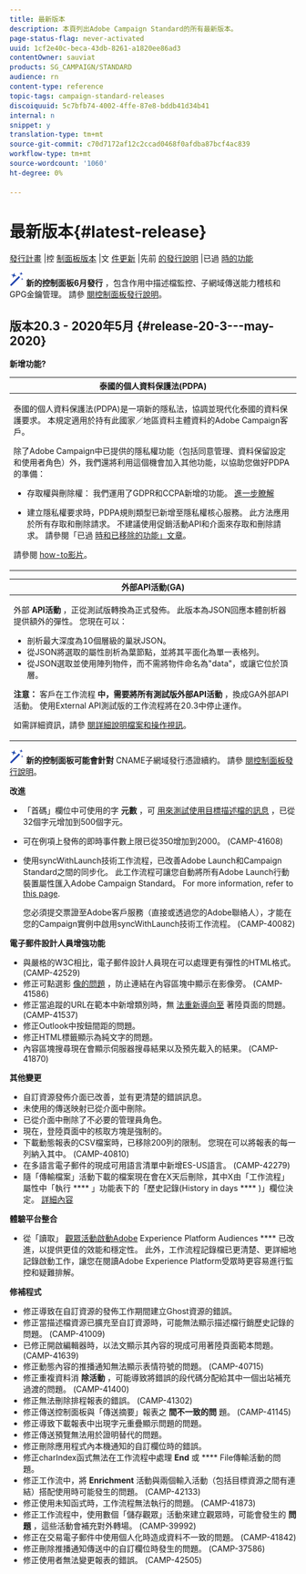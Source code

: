 ```yaml
---
title: 最新版本
description: 本頁列出Adobe Campaign Standard的所有最新版本。
page-status-flag: never-activated
uuid: 1cf2e40c-beca-43db-8261-a1820ee86ad3
contentOwner: sauviat
products: SG_CAMPAIGN/STANDARD
audience: rn
content-type: reference
topic-tags: campaign-standard-releases
discoiquuid: 5c7bfb74-4002-4ffe-87e8-bddb41d34b41
internal: n
snippet: y
translation-type: tm+mt
source-git-commit: c70d7172af12c2ccad0468f0afdba87bcf4ac839
workflow-type: tm+mt
source-wordcount: '1060'
ht-degree: 0%

---
```



# 最新版本{#latest-release}

[發行計畫](../../rn/using/release-planning.md) |控 [制面板版本](https://docs.adobe.com/content/help/en/control-panel/using/release-notes.html) |文 [件更新](../../rn/using/documentation-updates.md) |先前 [的發行說明](../../rn/using/release-notes-2020.md) |已過 [時的功能](../../rn/using/deprecated-features.md)

![](assets/do-not-localize/cp-icon.png) **新的控制面板6月發行** ，包含作用中描述檔監控、子網域傳送能力稽核和GPG金鑰管理。 請參 [閱控制面板發行說明](https://docs.adobe.com/content/help/en/control-panel/using/release-notes.html)。

## 版本20.3 - 2020年5月 {#release-20-3---may-2020}

**新增功能?**

<table> 
<thead> 
<tr> 
<th> <strong>泰國的個人資料保護法(PDPA)</strong><br /> </th> 
</tr> 
</thead> 
<tbody> 
<tr> 
<td> <p>泰國的個人資料保護法(PDPA)是一項新的隱私法，協調並現代化泰國的資料保護要求。 本規定適用於持有此國家／地區資料主體資料的Adobe Campaign客戶。</p>
<p>除了Adobe Campaign中已提供的隱私權功能（包括同意管理、資料保留設定和使用者角色）外，我們還將利用這個機會加入其他功能，以協助您做好PDPA的準備：</p>
<ul>
<li>存取權與刪除權： 我們運用了GDPR和CCPA新增的功能。 <a href="https://helpx.adobe.com/content/help/en/campaign/kb/acs-privacy.html#righttoaccess">進一步瞭解</a> </li>
<li><p>建立隱私權要求時，PDPA規則類型已新增至隱私權核心服務。 此方法應用於所有存取和刪除請求。 不建議使用促銷活動API和介面來存取和刪除請求。  請參閱「已過 <a href="../../rn/using/deprecated-features.md">時和已移除的功能」文章</a>。</p></li>
</ul>
<p>請參閱 <a href="https://docs.adobe.com/content/help/en/campaign-learn/campaign-standard-tutorials/privacy/privacy-overview.html">how-to影片</a>。</p>
</td> 
</tr> 
</tbody> 
</table>

<table> 
<thead> 
<tr> 
<th> <strong>外部API活動(GA)</strong><br /> </th> 
</tr> 
</thead> 
<tbody> 
<tr> 
  <td> <p>外部 <strong>API活動</strong> ，正從測試版轉換為正式發佈。 此版本為JSON回應本體剖析器提供額外的彈性。 您現在可以：</p>
<ul>
<li>剖析最大深度為10個層級的巢狀JSON。 </li>
<li>從JSON將選取的屬性剖析為葉節點，並將其平面化為單一表格列。</li>
<li>從JSON選取並使用陣列物件，而不需將物件命名為"data"，或讓它位於頂層。</li>
</ul>
<p><strong>注意：</strong> 客戶在工作流程 <strong>中，需要將所有測試版外部API活動</strong> ，換成GA外部API活動。  使用External API測試版的工作流程將在20.3中停止運作。</p>
<p>如需詳細資訊，請參 <a href="../../automating/using/external-api.md">閱詳細說明</a><a href="https://docs.adobe.com/content/help/en/campaign-learn/campaign-standard-tutorials/managing-processes-and-data/data-management-activities/external-api-activity.html">檔案和操作視訊</a>。</p>
</td> 
</tr> 
</tbody> 
</table>

![](assets/do-not-localize/cp-icon.png) **新的控制面板可能會針對** CNAME子網域發行憑證續約。 請參 [閱控制面板發行說明](https://docs.adobe.com/content/help/en/control-panel/using/release-notes.html)。

**改進**

* 「首碼」欄位中可使用的字 **元數** ，可 [用來測試使用目標描述檔的訊息](../../sending/using/testing-messages-using-target.md) ，已從32個字元增加到500個字元。
* 可在例項上發佈的即時事件數上限已從350增加到2000。 (CAMP-41608)
* 使用syncWithLaunch技術工作流程，已改善Adobe Launch和Campaign Standard之間的同步化。 此工作流程可讓您自動將所有Adobe Launch行動裝置屬性匯入Adobe Campaign Standard。 For more information, refer to [this page](../../administration/using/technical-workflows.md).

   您必須提交票證至Adobe客戶服務（直接或透過您的Adobe聯絡人），才能在您的Campaign實例中啟用syncWithLaunch技術工作流程。 (CAMP-40082)

**電子郵件設計人員增強功能**

* 與嚴格的W3C相比，電子郵件設計人員現在可以處理更有彈性的HTML格式。 (CAMP-42529)
* 修正可點選影 [像的問題](../../designing/using/links.md#inserting-a-link) ，防止連結在內容區塊中顯示在影像旁。 (CAMP-41586)
* 修正當追蹤的URL在範本中新增類別時，無 [法重新導向至](../../designing/using/links.md#about-tracked-urls) 著陸頁面的問題。 (CAMP-41537)
* 修正Outlook中按鈕間距的問題。
* 修正HTML標籤顯示為純文字的問題。
* 內容區塊搜尋現在會顯示伺服器搜尋結果以及預先載入的結果。 (CAMP-41870)

**其他變更**

* 自訂資源發佈介面已改善，並有更清楚的錯誤訊息。
* 未使用的傳送映射已從介面中刪除。
* 已從介面中刪除了不必要的管理員角色。
* 現在，登陸頁面中的核取方塊是強制的。
* 下載動態報表的CSV檔案時，已移除200列的限制。 您現在可以將報表的每一列納入其中。 (CAMP-40810)
* 在多語言電子郵件的現成可用語言清單中新增ES-US語言。 (CAMP-42279)
* 隨「傳輸檔案」活動下載的檔案現在會在X天后刪除，其中X由「工作流程」屬性中「執行 **** 」功能表下的「歷史記錄(History in days **** )」欄位決定。 [詳細內容](../../automating/using/managing-execution-options.md)

**體驗平台整合**

* 從「讀取」 [觀眾活動啟動Adobe](../../automating/using/aep-targeting-audiences.md) Experience Platform Audiences **** 已改進，以提供更佳的效能和穩定性。 此外，工作流程記錄檔已更清楚、更詳細地記錄啟動工作，讓您在閱讀Adobe Experience Platform受眾時更容易進行監控和疑難排解。

**修補程式**

* 修正導致在自訂資源的發佈工作期間建立Ghost資源的錯誤。
* 修正當描述檔資源已擴充至自訂資源時，可能無法顯示描述檔行銷歷史記錄的問題。 (CAMP-41009)
* 已修正開啟編輯器時，以法文顯示其內容的現成可用著陸頁面範本問題。 (CAMP-41639)
* 修正動態內容的推播通知無法顯示表情符號的問題。 (CAMP-40715)
* 修正重複資料消 **除活動** ，可能導致將錯誤的段代碼分配給其中一個出站補充過渡的問題。 (CAMP-41400)
* 修正無法刪除排程報表的錯誤。 (CAMP-41302)
* 修正傳送控制面板與「傳送摘要」報表之 **間不一致的問** 題。 (CAMP-41145)
* 修正導致下載報表中出現字元重疊顯示問題的問題。
* 修正傳送預覽無法用於證明替代的問題。
* 修正刪除應用程式內本機通知的自訂欄位時的錯誤。
* 修正charIndex函式無法在工作流程中處理 **End** 或 **** File傳輸活動的問題。
* 修正工作流中，將 **Enrichment** 活動與兩個輸入活動（包括目標資源之間有連結）搭配使用時可能發生的問題。 (CAMP-42133)
* 修正使用未知函式時，工作流程無法執行的問題。 (CAMP-41873)
* 修正工作流程中，使用數個「儲存觀眾」活動來建立觀眾時，可能會發生的 **問題** ，這些活動會補充對外轉場。 (CAMP-39992)
* 修正在交易電子郵件中使用個人化時造成資料不一致的問題。 (CAMP-41842)
* 修正刪除推播通知傳送中的自訂欄位時發生的問題。 (CAMP-37586)
* 修正使用者無法變更報表的錯誤。 (CAMP-42505)
